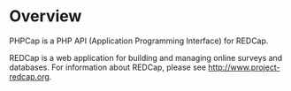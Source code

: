 Overview
=========================================

PHPCap is a PHP API (Application Programming Interface) for REDCap.

REDCap is a web application for building and managing online surveys and databases. For information about REDCap, please see http://www.project-redcap.org.

